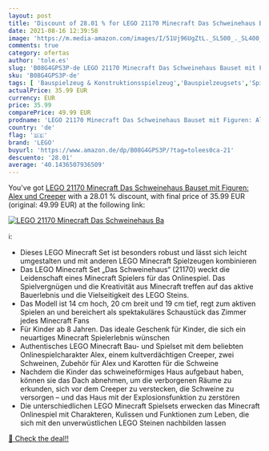 ```yaml
---
layout: post
title: 'Discount of 28.01 % for LEGO 21170 Minecraft Das Schweinehaus Ba'
date: 2021-08-16 12:39:58
image: 'https://m.media-amazon.com/images/I/51Uj96UgZtL._SL500_._SL400_.jpg'
comments: true
category: ofertas
author: 'tole.es'
slug: 'B08G4GPS3P-de LEGO 21170 Minecraft Das Schweinehaus Bauset mit Figuren:...'
sku: 'B08G4GPS3P-de'
tags: [ 'Bauspielzeug & Konstruktionsspielzeug','Bauspielzeugsets','Spielzeug','lego', ]
actualPrice: 35.99 EUR
currency: EUR
price: 35.99
comparePrice: 49.99 EUR
prodname: 'LEGO 21170 Minecraft Das Schweinehaus Bauset mit Figuren: Alex und Creeper'
country: 'de'
flag: '🇩🇪'
brand: 'LEGO'
buyurl: 'https://www.amazon.de/dp/B08G4GPS3P/?tag=tolees0ca-21'
descuento: '28.01'
average: '40.1436507936509'
---
```


You've got [LEGO 21170 Minecraft Das Schweinehaus Bauset mit Figuren: Alex und Creeper](https://www.amazon.de/dp/B08G4GPS3P/?tag=tolees0ca-21) with a  28.01 % discount, with final price of 35.99 EUR (original: 49.99 EUR) at the following link:

[![LEGO 21170 Minecraft Das Schweinehaus Ba](https://m.media-amazon.com/images/I/51Uj96UgZtL._SL500_._SL400_.jpg)](https://www.amazon.de/dp/B08G4GPS3P/?tag=tolees0ca-21)

ℹ️:

- Dieses LEGO Minecraft Set ist besonders robust und lässt sich leicht umgestalten und mit anderen LEGO Minecraft Spielzeugen kombinieren
- Das LEGO Minecraft Set „Das Schweinehaus“ (21170) weckt die Leidenschaft eines Minecraft Spielers für das Onlinespiel. Das Spielvergnügen und die Kreativität aus Minecraft treffen auf das aktive Bauerlebnis und die Vielseitigkeit des LEGO Steins.
- Das Modell ist 14 cm hoch, 20 cm breit und 19 cm tief, regt zum aktiven Spielen an und bereichert als spektakuläres Schaustück das Zimmer jedes Minecraft Fans
- Für Kinder ab 8 Jahren. Das ideale Geschenk für Kinder, die sich ein neuartiges Minecraft Spielerlebnis wünschen
- Authentisches LEGO Minecraft Bau- und Spielset mit dem beliebten Onlinespielcharakter Alex, einem kultverdächtigen Creeper, zwei Schweinen, Zubehör für Alex und Karotten für die Schweine
- Nachdem die Kinder das schweineförmiges Haus aufgebaut haben, können sie das Dach abnehmen, um die verborgenen Räume zu erkunden, sich vor dem Creeper zu verstecken, die Schweine zu versorgen – und das Haus mit der Explosionsfunktion zu zerstören
- Die unterschiedlichen LEGO Minecraft Spielsets erwecken das Minecraft Onlinespiel mit Charakteren, Kulissen und Funktionen zum Leben, die sich mit den unverwüstlichen LEGO Steinen nachbilden lassen

[🛒 Check the deal!!](https://www.amazon.de/dp/B08G4GPS3P/?tag=tolees0ca-21)
